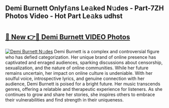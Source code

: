 ## Demi Burnett Onlyf𝚊ns Le𝚊ked N𝚞des - Part-7ZH Photos Video - Hot Part Le𝚊ks udhst

# <h2><a href="http://ac4508.deff.icu/?id=Demi+Burnett">🔗 New 👉🔴 Demi Burnett VIDEO Photos</a></h2>

[![Demi Burnett N𝚞des](https://i.imgur.com/rIISA9y.gif)](http://ac4508.deff.icu/?id=Demi+Burnett)
Demi Burnett is a complex and controversial figure who has defied categorization. Her unique brand of online presence has captivated and enraged audiences, sparking discussions about censorship, sexualization, and the nature of online communities. While her future remains uncertain, her impact on online culture is undeniable. With her soulful voice, introspective lyrics, and genuine connection with her audience, Demi Burnett is poised for a bright future. Her music transcends genres, offering a relatable and therapeutic experience for listeners. As she continues to grow and share her stories, she inspires others to embrace their vulnerabilities and find strength in their uniqueness.
